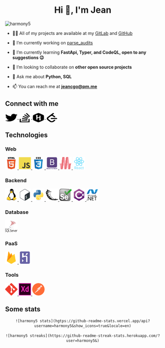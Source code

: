 <!--
Icon sites:

- [simple-icons npm package](https://cdn.jsdelivr.net/npm/simple-icons@3.0.1/icons/)
- [devicons](https://raw.githubusercontent.com/devicons/devicon/master/icons/)
- [world vector logo](https://cdn.worldvectorlogo.com/logos/)
-->

<h1 align="center">Hi 👋, I'm Jean</h1>

![harmony5](https://komarev.com/ghpvc/?username=harmony5&label=Profile%20views&color=0e75b6&style=flat)

- 👨‍💻 All of my projects are available at my [GitLab](https://gitlab.com/users/jeancgo) and [GitHub](https://github.com/harmony5)

- 🔭 I’m currently working on [parse_audits](https://github.com/harmony5/parse_audits)

- 🌱 I’m currently learning **FastApi, Typer, and CodeQL, open to any suggestions 😉**

- 👯 I’m looking to collaborate on **other open source projects**

- 💬 Ask me about **Python, SQL**

- 📫 You can reach me at **jeancgo@pm.me**

## Connect with me

<a href="https://twitter.com/f4ntome" target="blank">
        <img align="center" src="assets/twitter.svg" alt="f4ntome" height="30" width="40" />
</a>
<a href="https://stackoverflow.com/users/6928721" target="blank">
    <img align="center" src="assets/stackoverflow.svg" alt="jeancgo stackoverflow profile" height="30" width="40" />
</a>
<a href="https://www.hackerrank.com/jeancgo" target="blank">
    <img align="center" src="assets/hackerrank.svg" alt="jeancgo hackerrank profile" height="30" width="40" />
</a>
<a href="https://www.leetcode.com/jeancgo" target="blank">
    <img align="center" src="assets/leetcode.svg" alt="jeancgo leetcode profile" height="30" width="40" />
</a>

## Technologies

### Web

<a href="https://developer.mozilla.org/en-US/docs/Web/html" target="_blank">
    <img src="assets/html5.svg" alt="html5" width="40" height="40"/>
</a>
<a href="https://developer.mozilla.org/en-US/docs/Web/JavaScript" target="_blank">
    <img src="assets/javascript.svg" alt="javascript" width="40" height="40"/>
</a>
<a href="https://developer.mozilla.org/en-US/docs/Web/css" target="_blank">
    <img src="assets/css3.svg" alt="css3" width="40" height="40"/>
</a>

<a href="https://getbootstrap.com" target="_blank">
    <img src="assets/bootstrap.svg" alt="bootstrap" width="40" height="40"/>
</a>
<a href="https://materializecss.com/" target="_blank">
    <img src=assets/materialize.svg" alt="materialize" width="40" height="40"/>
</a>
<a href="https://reactjs.org/" target="_blank">
    <img src="assets/react.svg" alt="react" width="40" height="40"/>
</a>

### Backend

<a href="https://www.linux.org/" target="_blank">
    <img src="assets/linux.svg" alt="linux" width="40" height="40"/>
</a>
<a href="https://www.gnu.org/software/bash/" target="_blank">
    <img src="assets/bash.svg" alt="bash" width="40" height="40"/>
</a>

<a href="https://www.python.org" target="_blank">
    <img src="assets/python.svg" alt="python" width="40" height="40"/>
</a>
<a href="https://flask.palletsprojects.com/" target="_blank">
    <img src="assets/flask.svg" alt="flask" width="40" height="40"/>
</a>
<a href="https://www.selenium.dev" target="_blank">
    <img src="assets/selenium.svg" alt="selenium" width="40" height="40"/>
</a>

<a href="https://docs.microsoft.com/en-us/dotnet/csharp/" target="_blank">
    <img src="assets/csharp.svg" alt="csharp" width="40" height="40"/>
</a>
<a href="https://dotnet.microsoft.com/" target="_blank">
    <img src="assets/dotnet.svg" alt="dotnet" width="40" height="40"/>
</a>

### Database

<a href="https://www.microsoft.com/en-us/sql-server" target="_blank">
    <img src="assets/mssql.svg" alt="mssql" width="40" height="40"/>
</a>

### PaaS

<a href="https://firebase.google.com/" target="_blank">
    <img src="assets/firebase.svg" alt="firebase" width="40" height="40"/>
</a>
<a href="https://heroku.com" target="_blank">
    <img src="assets/heroku.svg" alt="heroku" width="40" height="40"/>
</a>

### Tools

<a href="https://git-scm.com/" target="_blank">
    <img src="assets/git.svg" alt="git" width="40" height="40"/>
</a>
<a href="https://www.adobe.com/products/xd.html" target="_blank">
    <img src="assets/adobe-xd.svg" alt="xd" width="40" height="40"/>
</a>
<a href="https://postman.com" target="_blank">
    <img src="assets/postman.svg" alt="postman" width="40" height="40"/>
</a>

## Some stats

<div align="center">

    ![harmony5 stats](hgtps://github-readme-stats.vercel.app/api?username=harmony5&show_icons=true&locale=en)

    ![harmony5 streaks](https://github-readme-streak-stats.herokuapp.com/?user=harmony5&)

</div>
